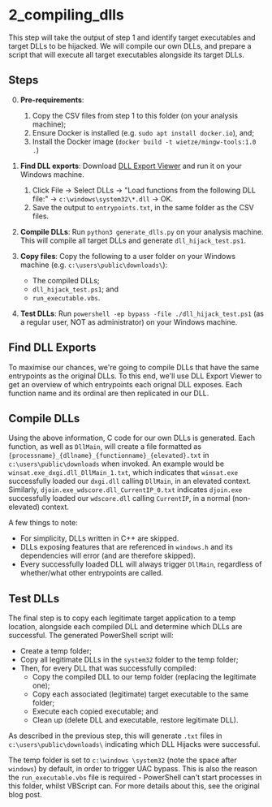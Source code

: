 # 2_compiling_dlls
This step will take the output of step 1 and identify target executables and target DLLs to be hijacked. We will compile our own DLLs, and prepare a script that will execute all target executables alongside its target DLLs.

## Steps

0. **Pre-requirements**:
    1. Copy the CSV files from step 1 to this folder (on your analysis machine);
    2. Ensure Docker is installed (e.g. `sudo apt install docker.io`), and;
    3. Install the Docker image (`docker build -t wietze/mingw-tools:1.0 .`)

1. **Find DLL exports**: Download [DLL Export Viewer](https://www.nirsoft.net/utils/dll_export_viewer.html) and run it on your Windows machine.
    1. Click File -> Select DLLs -> "Load functions from the following DLL file:" -> `c:\windows\system32\*.dll` -> OK.
    2. Save the output to `entrypoints.txt`, in the same folder as the CSV files.
2. **Compile DLLs**: Run `python3 generate_dlls.py` on your analysis machine. This will compile all target DLLs and generate `dll_hijack_test.ps1`.
3. **Copy files**: Copy the following to a user folder on your Windows machine (e.g. `c:\users\public\downloads\`):
    - The compiled DLLs;
    - `dll_hijack_test.ps1`; and
    - `run_executable.vbs`.
4. **Test DLLs**: Run `powershell -ep bypass -file ./dll_hijack_test.ps1` (as a regular user, NOT as administrator) on your Windows machine.


## Find DLL Exports
To maximise our chances, we're going to compile DLLs that have the same entrypoints as the original DLLs. To this end, we'll use DLL Export Viewer to get an overview of which entrypoints each orignal DLL exposes. Each function name and its ordinal are then replicated in our DLL.


## Compile DLLs
Using the above information, C code for our own DLLs is generated. Each function, as well as `DllMain`, will create a file formatted as `{processname}_{dllname}_{functionname}_{elevated}.txt` in `c:\users\public\downloads` when invoked. An example would be `winsat.exe_dxgi.dll_DllMain_1.txt`, which indicates that `winsat.exe` successfully loaded our `dxgi.dll` calling `DllMain`, in an elevated context. Similarly, `djoin.exe_wdscore.dll_CurrentIP_0.txt` indicates `djoin.exe` successfully loaded our `wdscore.dll` calling `CurrentIP`, in a normal (non-elevated) context.

A few things to note:
* For simplicity, DLLs written in C++ are skipped.
* DLLs exposing features that are referenced in `windows.h` and its dependencies will error (and are therefore skipped).
* Every successfully loaded DLL will always trigger `DllMain`, regardless of whether/what other entrypoints are called.


## Test DLLs
The final step is to copy each legitimate target application to a temp location, alongside each compiled DLL and determine which DLLs are successful.
The generated PowerShell script will:
* Create a temp folder;
* Copy all legitimate DLLs in the `system32` folder to the temp folder;
* Then, for every DLL that was successfully compiled:
    * Copy the compiled DLL to our temp folder (replacing the legitimate one);
    * Copy each associated (legitimate) target executable to the same folder;
    * Execute each copied executable; and
    * Clean up (delete DLL and executable, restore legitimate DLL).

As described in the previous step, this will generate `.txt` files in `c:\users\public\downloads\` indicating which DLL Hijacks were successful.

The temp folder is set to `c:\windows \system32` (note the space after `windows`) by default, in order to trigger UAC bypass. This is also the reason the `run_executable.vbs` file is required - PowerShell can't start processes in this folder, whilst VBScript can. For more details about this, see the original blog post.
